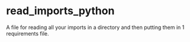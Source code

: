 # read_imports_python
A file for reading all your imports in a directory and then putting them in 1 requirements file.
